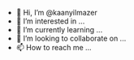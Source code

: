 - 👋 Hi, I’m @kaanyilmazer
- 👀 I’m interested in ...
- 🌱 I’m currently learning ...
- 💞️ I’m looking to collaborate on ...
- 📫 How to reach me ...

<!---
kaanyilmazer/kaanyilmazer is a ✨ special ✨ repository because its `README.md` (this file) appears on your GitHub profile.
You can click the Preview link to take a look at your changes.
--->
